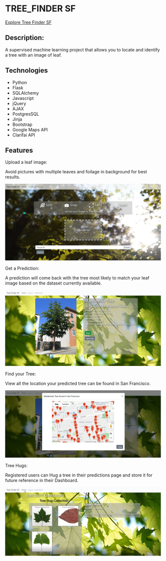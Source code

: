# TREE_FINDER SF

[Explore Tree Finder SF](http://54.149.138.76)

## Description:

A supervised machine learning project that allows you to locate and identify a tree with an image of leaf.

## Technologies
- Python 
- Flask
- SQLAlchemy
- Javascript 
- jQuery 
- AJAX 
- PostgresSQL 
- Jinja 
- Bootstrap
- Google Maps API
- Clarifai API

## Features

Upload a leaf image: 

Avoid pictures with multiple leaves and foilage in background for best results. 


![alt text](/static/img/frontPage_png.png "Front Page")


Get a Prediction:

A prediction will come back with the tree most likely to match your leaf image based on the dataset currently available.

![alt text](/static/img/prediction_png.png "Prediction")

Find your Tree:

View all the location your predicted tree can be found in San Francisco.

![alt text](/static/img/map_png.png "Locations")


Tree Hugs:

Registered users can Hug a tree in their predictions page and store it for future reference in their Dashboard.

 
![alt text](/static/img/dashboard_png.png "Dashboard")


